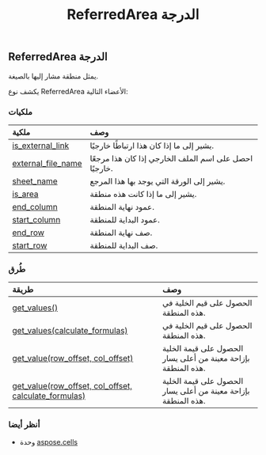﻿---
title: ReferredArea الدرجة
second_title: Aspose.Cells for Python via .NET API المراجع
description:
type: docs
weight: 1270
url: /ar/python-net/aspose.cells/referredarea/
is_root: false
---
##  ReferredArea الدرجة
يمثل منطقة مشار إليها بالصيغة.



يكشف نوع ReferredArea الأعضاء التالية:

###  ملكيات
| ملكية| وصف|
| :- | :- |
| [is_external_link](/cells/ar/python-net/aspose.cells/referredarea/is_external_link) | يشير إلى ما إذا كان هذا ارتباطًا خارجيًا.|
| [external_file_name](/cells/ar/python-net/aspose.cells/referredarea/external_file_name) | احصل على اسم الملف الخارجي إذا كان هذا مرجعًا خارجيًا.|
| [sheet_name](/cells/ar/python-net/aspose.cells/referredarea/sheet_name) | يشير إلى الورقة التي يوجد بها هذا المرجع.|
| [is_area](/cells/ar/python-net/aspose.cells/referredarea/is_area) | يشير إلى ما إذا كانت هذه منطقة.|
| [end_column](/cells/ar/python-net/aspose.cells/referredarea/end_column) | عمود نهاية المنطقة.|
| [start_column](/cells/ar/python-net/aspose.cells/referredarea/start_column) | عمود البداية للمنطقة.|
| [end_row](/cells/ar/python-net/aspose.cells/referredarea/end_row) | صف نهاية المنطقة.|
| [start_row](/cells/ar/python-net/aspose.cells/referredarea/start_row) | صف البداية للمنطقة.|


###  طُرق
| طريقة| وصف|
| :- | :- |
| [get_values()](/cells/ar/python-net/aspose.cells/referredarea/get_values/#) | الحصول على قيم الخلية في هذه المنطقة.|
| [get_values(calculate_formulas)](/cells/ar/python-net/aspose.cells/referredarea/get_values/#bool) | الحصول على قيم الخلية في هذه المنطقة.|
| [get_value(row_offset, col_offset)](/cells/ar/python-net/aspose.cells/referredarea/get_value/#int-int) | الحصول على قيمة الخلية بإزاحة معينة من أعلى يسار هذه المنطقة.|
| [get_value(row_offset, col_offset, calculate_formulas)](/cells/ar/python-net/aspose.cells/referredarea/get_value/#int-int-bool) | الحصول على قيمة الخلية بإزاحة معينة من أعلى يسار هذه المنطقة.|



###  أنظر أيضا
* وحدة [aspose.cells](..)
